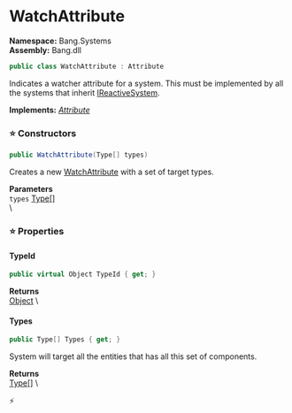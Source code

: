 # WatchAttribute

**Namespace:** Bang.Systems \
**Assembly:** Bang.dll

```csharp
public class WatchAttribute : Attribute
```

Indicates a watcher attribute for a system.
            This must be implemented by all the systems that inherit [IReactiveSystem](../..//Bang/Systems/IReactiveSystem.html).

**Implements:** _[Attribute](https://learn.microsoft.com/en-us/dotnet/api/System.Attribute?view=net-7.0)_

### ⭐ Constructors
```csharp
public WatchAttribute(Type[] types)
```

Creates a new [WatchAttribute](../..//Bang/Systems/WatchAttribute.html) with a set of target types.

**Parameters** \
`types` [Type[]](https://learn.microsoft.com/en-us/dotnet/api/System.Type?view=net-7.0) \
\

### ⭐ Properties
#### TypeId
```csharp
public virtual Object TypeId { get; }
```

**Returns** \
[Object](https://learn.microsoft.com/en-us/dotnet/api/System.Object?view=net-7.0) \
#### Types
```csharp
public Type[] Types { get; }
```

System will target all the entities that has all this set of components.

**Returns** \
[Type[]](https://learn.microsoft.com/en-us/dotnet/api/System.Type?view=net-7.0) \


⚡